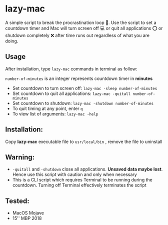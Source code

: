 # lazy-mac
A simple script to break the procrastination loop 🥊.
Use the script to set a countdown timer and Mac will turn screen off 💻 or quit all applications ⭕️ or shutdown completely ❌ after time runs out regardless of what you are doing.
## Usage
After installation, type `lazy-mac` commands in terminal as follow:

`number-of-minutes` is an integer represents countdown timer in __minutes__
* Set countdown to turn screen off: `lazy-mac -sleep number-of-minutes`
* Set countdown to quit all applications: `lazy-mac -quitall number-of-minutes`
* Set countdown to shutdown: `lazy-mac -shutdown number-of-minutes`
* To quit timing at any point, enter `q`
* To view list of arguments: `lazy-mac -help`

## Installation:
Copy __lazy-mac__ executable file to `usr/local/bin` , remove the file to uninstall
## Warning:
* `-quitall` and `-shutdown` close all applications. __Unsaved data maybe lost__. Hence use this script with caution and only when necessary
* This is a CLI script which requires Terminal to be running during the countdown. Turning off Terminal effectively terminates the script
## Tested:
* MacOS Mojave
* 15'' MBP 2018
